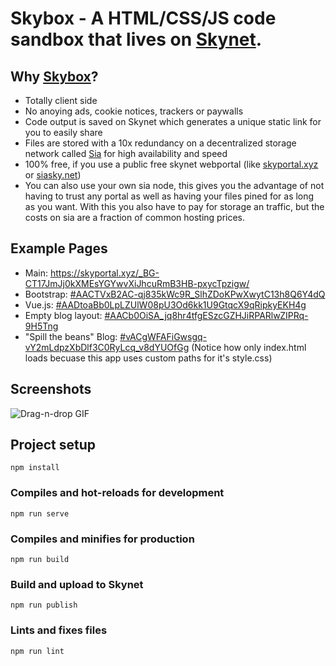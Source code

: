 # Skybox - A HTML/CSS/JS code sandbox that lives on [Skynet](https://siasky.net/).

## Why [Skybox](https://skyportal.xyz/_BG-CT17JmJj0kXMEsYGYwvXiJhcuRmB3HB-pxycTpzigw/)?
- Totally client side
- No anoying ads, cookie notices, trackers or paywalls
- Code output is saved on Skynet which generates a unique static link for you to easily share
- Files are stored with a 10x redundancy on a decentralized storage network called [Sia](https://sia.tech/) for high availability and speed
- 100% free, if you use a public free skynet webportal (like [skyportal.xyz](https://skyportal.xyz/) or [siasky.net](https://siasky.net/))
- You can also use your own sia node, this gives you the advantage of not having to trust any portal as well as having your files pined for as long as you want. With this you also have to pay for storage an traffic, but the costs on sia are a fraction of common hosting prices.

## Example Pages
- Main: https://skyportal.xyz/_BG-CT17JmJj0kXMEsYGYwvXiJhcuRmB3HB-pxycTpzigw/
- Bootstrap: [#AACTVxB2AC-qj835kWc9R_SlhZDoKPwXwytC13h8Q6Y4dQ](https://skyportal.xyz/_BG-CT17JmJj0kXMEsYGYwvXiJhcuRmB3HB-pxycTpzigw/#AACTVxB2AC-qj835kWc9R_SlhZDoKPwXwytC13h8Q6Y4dQ)
- Vue.js: [#AADtoaBb0LpLZUlW08pU3Od6kk1U9GtqcX9qRipkyEKH4g](https://skyportal.xyz/_BG-CT17JmJj0kXMEsYGYwvXiJhcuRmB3HB-pxycTpzigw/#AADtoaBb0LpLZUlW08pU3Od6kk1U9GtqcX9qRipkyEKH4g)
- Empty blog layout: [#AACb0OiSA_jq8hr4tfgESzcGZHJiRPARlwZIPRq-9H5Tng](https://skyportal.xyz/_BG-CT17JmJj0kXMEsYGYwvXiJhcuRmB3HB-pxycTpzigw/#AACb0OiSA_jq8hr4tfgESzcGZHJiRPARlwZIPRq-9H5Tng)
- "Spill the beans" Blog: [#vACgWFAFiGwsgq-vY2mLdpzXbDlf3C0RyLcq_v8dYUOfGg](https://skyportal.xyz/_BG-CT17JmJj0kXMEsYGYwvXiJhcuRmB3HB-pxycTpzigw/#vACgWFAFiGwsgq-vY2mLdpzXbDlf3C0RyLcq_v8dYUOfGg) (Notice how only index.html loads becuase this app uses custom paths for it's style.css)

## Screenshots

![Drag-n-drop GIF](https://skyportal.xyz/_Ai5gBpPLgbeAk0PV4QCOIrGNFRZZxS2XCf8-yUT7AxAIw/)

## Project setup
`npm install`

### Compiles and hot-reloads for development
`npm run serve`

### Compiles and minifies for production
`npm run build`

### Build and upload to Skynet
`npm run publish`

### Lints and fixes files
`npm run lint`